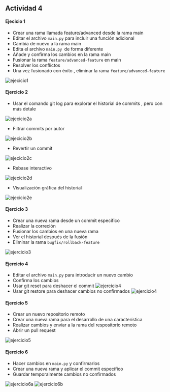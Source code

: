 ## Actividad 4

#### Ejecicio 1

-   Crear una rama llamada feature/advanced desde la rama main
- Editar el archivo `main.py` para incluir una función adicional
- Cambia de nuevo a la rama main
- Edita el archivo `main.py `de forma diferente 
- Añade y confirma los cambios en la rama main
- Fusionar la rama `feature/advanced-feature` en main
- Resolver los conflictos
- Una vez fusionado con éxito , eliminar la rama `feature/advanced-feature`

![ejecicio1](ejercicio1.png)

#### Ejercicio 2
- Usar el comando git log para explorar el historial de commits , pero con más detale

![ejecicio2a](ejercicio2-a.png)

- Filtrar commits por autor

![ejecicio2b](ejercicio2-b.png)

- Revertir un commit 

![ejecicio2c](ejercicio2-c.png)

- Rebase interactivo

![ejecicio2d](ejercicio2-d.png)

- Visualización gráfica del historial

![ejecicio2e](ejercicio2-e.png)


#### Ejercicio 3

- Crear una nueva rama desde un commit especifico
- Realizar la correción
- Fusionar los cambios en una nueva rama
- Ver el historial después de la fusión
- Eliminar la rama `bugfix/rollback-feature`

![ejercicio3](ejercicio3.png)

#### Ejercicio 4

- Editar el archivo `main.py` para introducir un nuevo cambio
- Confirma los cambios
- Usar git reset para deshacer el commit
![ejercicio4](ejercicio4-a.png)
- Usar git restore para deshacer cambios no confirmados
![ejercicio4](ejercicio4-b.png)

#### Ejercicio 5 
- Crear un nuevo repositorio remoto
- Crear una nueva rama para el desarrollo de una característica
- Realizar cambios y enviar a la rama del respositorio remoto
- Abrir un pull request

![ejercicio5](ejercicio5.png)

#### Ejercicio 6

- Hacer cambios en `main.py` y confirmarlos
- Crear una nueva rama y aplicar el commit específico
- Guardar temporalmente cambios no confirmados

![ejercicio6a](ejercicio6-a.png)
![ejercicio6b](ejercicio6-b.png)